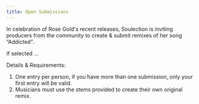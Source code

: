 ```yaml
---
title: Open Submissions
---
```

In celebration of Rose Gold's recent releases, Soulection is inviting producers from the community to create & submit remixes of her song “Addicted”.

If selected ...

Details & Requirements:
1. One entry per person, if you have more than one submission, only your first entry will be valid.
2. Musicians must use the stems provided to create their own original remix.
